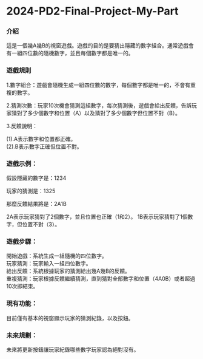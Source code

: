 # 2024-PD2-Final-Project-My-Part  

### 介紹  
這是一個幾A幾B的視窗遊戲。遊戲的目的是要猜出隱藏的數字組合。通常遊戲會有一組四位數的隨機數字，並且每個數字都是唯一的。  
  
### 遊戲規則  
1.數字組合：遊戲會隨機生成一組四位數的數字，每個數字都是唯一的，不會有重複的數字。  
 
2.猜測次數：玩家10次機會猜測這組數字，每次猜測後，遊戲會給出反饋，告訴玩家猜對了多少個數字和位置（A）以及猜對了多少個數字但位置不對（B）。  
 
3.反饋說明：  
 
(1).A表示數字和位置都正確。  
(2).B表示數字正確但位置不對。  

### 遊戲示例：
假設隱藏的數字是：1234

玩家的猜測是：1325

那麼反饋結果將是：2A1B

2A表示玩家猜對了2個數字，並且位置也正確（1和2）。
1B表示玩家猜對了1個數字，但位置不對（3）。

### 遊戲步驟：
開始遊戲：系統生成一組隨機的四位數字。  
玩家猜測：玩家輸入一組四位數字。  
給出反饋：系統根據玩家的猜測給出幾A幾B的反饋。  
重複猜測：玩家根據反饋繼續猜測，直到猜對全部數字和位置（4A0B）或者超過10次即結束。  

### 現有功能：
目前僅有基本的視窗顯示玩家的猜測紀錄，以及按鈕。

### 未來規劃：  
未來將更新按鈕讓玩家紀錄哪些數字玩家認為絕對沒有。
